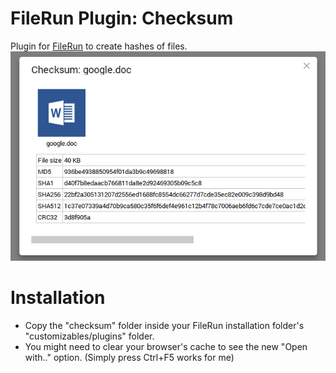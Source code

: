 # FileRun Plugin: Checksum
Plugin for [FileRun](https://www.filerun.com/) to create hashes of files.
![checksum](screenshot.png)

# Installation
- Copy the "checksum" folder inside your FileRun installation folder's "customizables/plugins" folder.
- You might need to clear your browser's cache to see the new "Open with.." option. (Simply press Ctrl+F5 works for me)
